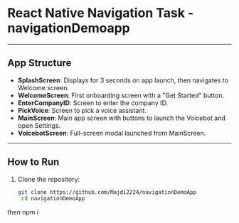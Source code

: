 # React Native Navigation Task - navigationDemoapp


---

## App Structure

- **SplashScreen**: Displays for 3 seconds on app launch, then navigates to Welcome screen.
- **WelcomeScreen**: First onboarding screen with a "Get Started" button.
- **EnterCompanyID**: Screen to enter the company ID.
- **PickVoice**: Screen to pick a voice assistant.
- **MainScreen**: Main app screen with buttons to launch the Voicebot and open Settings.
- **VoicebotScreen**: Full-screen modal launched from MainScreen.

---

## How to Run

1. Clone the repository:

   ```bash
   git clone https://github.com/Majdi2224/navigationDemoApp
    cd navigationDemoApp
then 
npm i 
